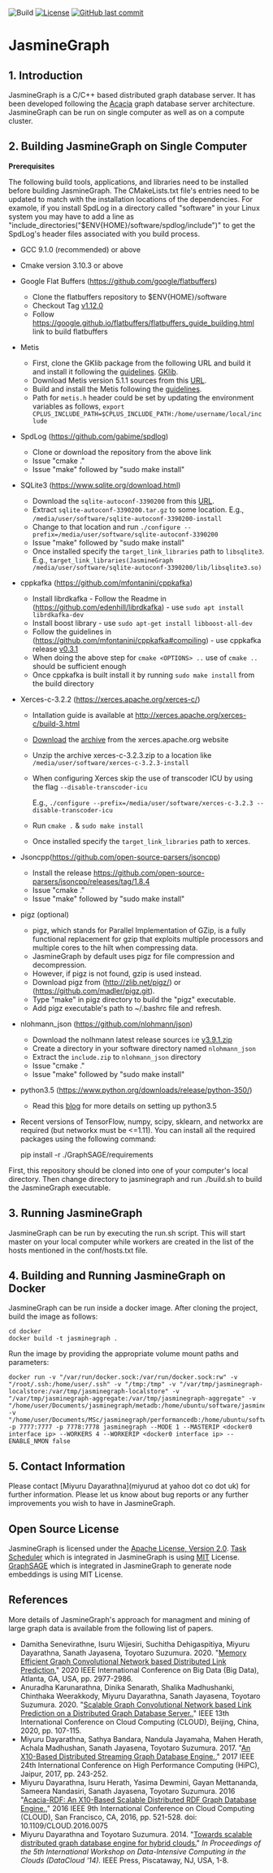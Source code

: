 ![Build](https://github.com/miyurud/jasminegraph/actions/workflows/build.yml/badge.svg)
[![License](https://img.shields.io/github/license/miyurud/jasminegraph?color=blue)](https://opensource.org/licenses/Apache-2.0)
[![GitHub last commit](https://img.shields.io/github/last-commit/miyurud/jasminegraph.svg)](https://github.com/miyurud/jasminegraph/commits/master)

# JasmineGraph

## 1. Introduction
JasmineGraph is a C/C++ based distributed graph database server. It has been developed following the [Acacia](https://github.com/miyurud/Acacia) graph database server architecture. JasmineGraph can be run on single computer as well as on a compute cluster.

## 2. Building JasmineGraph on Single Computer
**Prerequisites**

The following build tools, applications, and libraries need to be installed before building JasmineGraph. The CMakeLists.txt file's entries need to be updated to match with the installation locations of the dependencies. For examole, if you install SpdLog in a directory called "software" in your Linux system you may have to add a line as "include_directories("$ENV{HOME}/software/spdlog/include")" to get the SpdLog's header files associated with you build process.

- GCC 9.1.0 (recommended) or above
- Cmake version 3.10.3 or above
- Google Flat Buffers (https://github.com/google/flatbuffers)
    - Clone the flatbuffers repository to $ENV{HOME}/software
    - Checkout Tag [v1.12.0](https://github.com/google/flatbuffers/archive/v1.12.0.zip)
    - Follow https://google.github.io/flatbuffers/flatbuffers_guide_building.html link to build flatbuffers
- Metis
    - First, clone the GKlib package from the following URL and build it and install it following the [guidelines](https://github.com/KarypisLab/GKlib#readme). [GKlib](https://github.com/KarypisLab/GKlib.git).
    - Download Metis version 5.1.1 sources from this [URL](https://github.com/KarypisLab/METIS/archive/refs/tags/v5.1.1-DistDGL-v0.5.zip).
    - Build and install the Metis following the [guidelines](https://github.com/KarypisLab/METIS#building-and-installing-metis).
    - Path for `metis.h` header could be set by updating the environment variables as follows,
      `export CPLUS_INCLUDE_PATH=$CPLUS_INCLUDE_PATH:/home/username/local/include`
- SpdLog (https://github.com/gabime/spdlog)
    - Clone or download the repository from the above link
    - Issue "cmake ."
    - Issue "make" followed by "sudo make install"
- SQLite3 (https://www.sqlite.org/download.html)
    - Download the `sqlite-autoconf-3390200` from this [URL](https://www.sqlite.org/2022/sqlite-autoconf-3390200.tar.gz). 
    - Extract `sqlite-autoconf-3390200.tar.gz` to some location. E.g., `/media/user/software/sqlite-autoconf-3390200-install`
    - Change to that location and run `./configure --prefix=/media/user/software/sqlite-autoconf-3390200`
    - Issue "make" followed by "sudo make install"
    - Once installed specify the `target_link_libraries` path to `libsqlite3`.
      E.g., `target_link_libraries(JasmineGraph /media/user/software/sqlite-autoconf-3390200/lib/libsqlite3.so)`
- cppkafka (https://github.com/mfontanini/cppkafka)
    - Install librdkafka - Follow the Readme in (https://github.com/edenhill/librdkafka) - use `sudo apt install librdkafka-dev`
    - Install boost library - use `sudo apt-get install libboost-all-dev`
    - Follow the guidelines in (https://github.com/mfontanini/cppkafka#compiling) - use cppkafka release [v0.3.1](https://github.com/mfontanini/cppkafka/archive/refs/tags/v0.3.1.zip)
    - When doing the above step for `cmake <OPTIONS> ..` use of `cmake ..` should be sufficient enough
    - Once cppkafka is built install it by running `sudo make install` from the build directory
- Xerces-c-3.2.2 (https://xerces.apache.org/xerces-c/)
    - Intallation guide is available at http://xerces.apache.org/xerces-c/build-3.html
    - [Download](https://xerces.apache.org/xerces-c/download.cgi) the [archive](https://dlcdn.apache.org//xerces/c/3/sources/xerces-c-3.2.3.zip) from the xerces.apache.org website
    - Unzip the archive xerces-c-3.2.3.zip to a location like `/media/user/software/xerces-c-3.2.3-install`
    - When configuring Xerces skip the use of transcoder ICU by using the flag `--disable-transcoder-icu`

        E.g., `./configure --prefix=/media/user/software/xerces-c-3.2.3 --disable-transcoder-icu`

    - Run `cmake .` & `sudo make install`
    - Once installed specify the `target_link_libraries` path to xerces.
- Jsoncpp(https://github.com/open-source-parsers/jsoncpp)
    - Install the release https://github.com/open-source-parsers/jsoncpp/releases/tag/1.8.4
    - Issue "cmake ."
    - Issue "make" followed by "sudo make install"
- pigz (optional)
    - pigz, which stands for Parallel Implementation of GZip, is a fully functional
      replacement for gzip that exploits multiple processors and multiple cores to
      the hilt when compressing data.
    - JasmineGraph by default uses pigz for file compression and decompression.
    - However, if pigz is not found, gzip is used instead.
    - Download pigz from (http://zlib.net/pigz/) or (https://github.com/madler/pigz.git).
    - Type "make" in pigz directory to build the "pigz" executable. 
    - Add pigz executable's path to ~/.bashrc file and refresh.
- nlohmann_json (https://github.com/nlohmann/json)
    - Download the nolhmann latest release sources i:e [v3.9.1.zip](https://github.com/nlohmann/json/archive/refs/tags/v3.9.1.zip) 
    - Create a directory in your software directory named `nlohmann_json`
    - Extract the `include.zip` to  `nlohmann_json` directory
    - Issue "cmake ."
    - Issue "make" followed by "sudo make install"
- python3.5 (https://www.python.org/downloads/release/python-350/)
    - Read this [blog](https://passingcuriosity.com/2015/installing-python-from-source/) for more details on setting up python3.5
- Recent versions of TensorFlow, numpy, scipy, sklearn, and networkx are required (but networkx must be <=1.11). You can install all the required packages using the following command:

   pip install -r ./GraphSAGE/requirements

First, this repository should be cloned into one of your computer's local directory. Then change directory to jasminegraph and run ./build.sh to build the JasmineGraph executable.

## 3. Running JasmineGraph
JasmineGraph can be run by executing the run.sh script. This will start master on your local computer while workers are created in the list of the hosts mentioned in the conf/hosts.txt file.

## 4. Building and Running JasmineGraph on Docker
JasmineGraph can be run inside a docker image. After cloning the project, build the image as follows:

    cd docker
    docker build -t jasminegraph .


Run the image by providing the appropriate volume mount paths and parameters: 

    docker run -v "/var/run/docker.sock:/var/run/docker.sock:rw" -v "/root/.ssh:/home/user/.ssh" -v "/tmp:/tmp" -v "/var/tmp/jasminegraph-localstore:/var/tmp/jasminegraph-localstore" -v "/var/tmp/jasminegraph-aggregate:/var/tmp/jasminegraph-aggregate" -v "/home/user/Documents/jasminegraph/metadb:/home/ubuntu/software/jasminegraph/metadb" -v "/home/user/Documents/MSc/jasminegraph/performancedb:/home/ubuntu/software/jasminegraph/performancedb" -p 7777:7777 -p 7778:7778 jasminegraph --MODE 1 --MASTERIP <docker0 interface ip> --WORKERS 4 --WORKERIP <docker0 interface ip> --ENABLE_NMON false


## 5. Contact Information

Please contact [Miyuru Dayarathna](miyurud at yahoo dot co dot uk) for further information. Please let us know about bug reports or any further improvements you wish to have in JasmineGraph.

## Open Source License
JasmineGraph is licensed under the [Apache License, Version 2.0](http://www.apache.org/licenses/LICENSE-2.0).
[Task Scheduler](https://github.com/Bosma/Scheduler) which is integrated in JasmineGraph is using [MIT](https://opensource.org/licenses/MIT) License.
[GraphSAGE](https://github.com/williamleif/GraphSAGE/)  which is integrated in JasmineGraph to generate node embeddings is using MIT License.

## References
More details of JasmineGraph's approach for managment and mining of large graph data is available from the following list of papers.

- Damitha Senevirathne, Isuru Wijesiri, Suchitha Dehigaspitiya, Miyuru Dayarathna, Sanath Jayasena, Toyotaro Suzumura. 2020. "[Memory Efficient Graph Convolutional Network based Distributed Link Prediction](https://doi.org/10.1109/BigData50022.2020.9377874),"  2020 IEEE International Conference on Big Data (Big Data), Atlanta, GA, USA, pp. 2977-2986.
- Anuradha Karunarathna, Dinika Senarath, Shalika Madhushanki, Chinthaka Weerakkody, Miyuru Dayarathna, Sanath Jayasena, Toyotaro Suzumura. 2020. "[Scalable Graph Convolutional Network based Link Prediction on a Distributed Graph Database Server.](https://doi.org/10.1109/CLOUD49709.2020.00028)," IEEE 13th International Conference on Cloud Computing (CLOUD),  Beijing, China, 2020, pp. 107-115.
- Miyuru Dayarathna, Sathya Bandara, Nandula Jayamaha, Mahen Herath, Achala Madhushan, Sanath Jayasena, Toyotaro Suzumura. 2017. "[An X10-Based Distributed Streaming Graph Database Engine.](https://doi.org/10.1109/HiPC.2017.00036)," 2017 IEEE 24th International Conference on High Performance Computing (HiPC), Jaipur, 2017, pp. 243-252.
- Miyuru Dayarathna, Isuru Herath, Yasima Dewmini, Gayan Mettananda, Sameera Nandasiri, Sanath Jayasena, Toyotaro Suzumura. 2016 "[Acacia-RDF: An X10-Based Scalable Distributed RDF Graph Database Engine.](https://doi.org/10.1109/CLOUD.2016.0075)," 2016 IEEE 9th International Conference on Cloud Computing (CLOUD), San Francisco, CA, 2016, pp. 521-528.
doi: 10.1109/CLOUD.2016.0075
- Miyuru Dayarathna and Toyotaro Suzumura. 2014. "[Towards scalable distributed graph database engine for hybrid clouds.](http://dx.doi.org/10.1109/DataCloud.2014.9)" *In Proceedings of the 5th International Workshop on Data-Intensive Computing in the Clouds (DataCloud '14).* IEEE Press, Piscataway, NJ, USA, 1-8.
